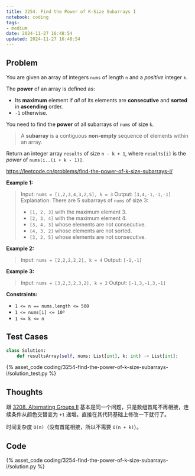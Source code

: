 ```yaml
---
title: 3254. Find the Power of K-Size Subarrays I
notebook: coding
tags:
- medium
date: 2024-11-27 16:48:54
updated: 2024-11-27 16:48:54
---
```

## Problem

You are given an array of integers `nums` of length `n` and a _positive_ integer `k`.

The **power** of an array is defined as:

- Its **maximum** element if _all_ of its elements are **consecutive** and **sorted** in **ascending** order.
- `-1` otherwise.

You need to find the **power** of all subarrays of `nums` of size `k`.

> A **subarray** is a contiguous **non-empty** sequence of elements within an array.

Return an integer array `results` of size `n - k + 1`, where `results[i]` is the _power_ of `nums[i..(i + k - 1)]`.

<https://leetcode.cn/problems/find-the-power-of-k-size-subarrays-i/>

**Example 1:**

> Input: `nums = [1,2,3,4,3,2,5], k = 3`
> Output: `[3,4,-1,-1,-1]`
> Explanation:
> There are 5 subarrays of `nums` of size 3:
>
> - `[1, 2, 3]` with the maximum element 3.
> - `[2, 3, 4]` with the maximum element 4.
> - `[3, 4, 3]` whose elements are not consecutive.
> - `[4, 3, 2]` whose elements are not sorted.
> - `[3, 2, 5]` whose elements are not consecutive.

**Example 2:**

> Input: `nums = [2,2,2,2,2], k = 4`
> Output: `[-1,-1]`

**Example 3:**

> Input: `nums = [3,2,3,2,3,2], k = 2`
> Output: `[-1,3,-1,3,-1]`

**Constraints:**

- `1 <= n == nums.length <= 500`
- `1 <= nums[i] <= 10⁵`
- `1 <= k <= n`

## Test Cases

``` python
class Solution:
    def resultsArray(self, nums: List[int], k: int) -> List[int]:
```

{% asset_code coding/3254-find-the-power-of-k-size-subarrays-i/solution_test.py %}

## Thoughts

跟 [3208. Alternating Groups II](3208-alternating-groups-ii) 基本是同一个问题，只是数组首尾不再相接，连续条件从颜色交替变为 `+1` 递增。直接在其代码基础上修改一下就行了。

时间复杂度 `O(n)`（没有首尾相接，所以不需要 `O(n + k)`）。

## Code

{% asset_code coding/3254-find-the-power-of-k-size-subarrays-i/solution.py %}
